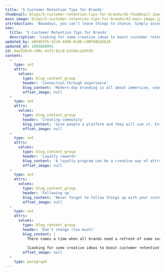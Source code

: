 ```yaml
---
title: '5 Customer Retention Tips for Brands'
thumbnail: blogs/5-customer-retention-tips-for-brands/42-thumbnail-image.jpg
main_image: blogs/5-customer-retention-tips-for-brands/42-main-image.jpg
introduction: 'Nowadays, you can’t leave things to chance. Simply assuming that your customer will come back is a fool’s move. That said, many are so obsessed with appealing to new customers that they forget about tempting their existing ones to return. So, in the increasingly saturated world of branding and marketing, how do we entice repeat custom and add lifetime value to a brand?'
seo:
  title: '5 Customer Retention Tips for Brands'
  description: 'Looking for some creative ideas to boost customer retention? Get in touch today on 01253 297900.'
updated_by: e85953fb-52c6-4488-8c8b-c90f68b2bb10
updated_at: 1605888991
id: bae22bc0-c90c-41f3-81c8-b155bca29fd5
content:
  -
    type: set
    attrs:
      values:
        type: blog_content_group
        header: 'Connection through experience'
        blog_content: 'Modern-day branding is all about immersive, seamless experiences. From perfect tone of voice to creating tailored, personalised experiences, the aim is to make things easier for your audience to connect to your brand. It’s important to leave no stone unturned – even something as simple as optimising your brand’s website for mobile ([see our previous post on the importance of that](/thinking/what-is-responsive-design/)) can go a long way – people will be happy to stay loyal to your brand if the experience it offers is accessible from just about anywhere.'
        offset_image: null
  -
    type: set
    attrs:
      values:
        type: blog_content_group
        header: 'Creating community'
        blog_content: 'Give people a platform and they will use it. Interacting with your customers creates a sense of community and involvement, and it all revolves around your brand – what better way to create some positive momentum? Post news updates, ask people’s opinions and interact with them – it’s a great way to see how people feel about your brand whilst showing that you’re listening to your audience.'
        offset_image: null
  -
    type: set
    attrs:
      values:
        type: blog_content_group
        header: 'Loyalty rewards'
        blog_content: 'A loyalty program can be a creative way of attracting customers via a seamless extension of your branding. And loyalty programs don’t just have to mean free giveaways – offering exclusivity and special access or privileges to existing customers will keep your brand firmly in their minds – and the minds of others, through recommendations.'
        offset_image: null
  -
    type: set
    attrs:
      values:
        type: blog_content_group
        header: 'Following up'
        blog_content: 'Never forget to follow things up with your customer. Post-purchase emails are a good example of this – they offer the opportunity to point your customer towards recommended services, for instance. Present-day consumers are less objective are more concerned with which brands actually care.'
        offset_image: null
  -
    type: set
    attrs:
      values:
        type: blog_content_group
        header: 'Don’t change (too much)'
        blog_content: |
          There comes a time when all brands need a refresh of some sort. Ensure that any changes aren’t too radical that they alienate your customer base. Repeat custom is built on recognisability, and people will return to a brand that they can identify easily.
          
          [Looking for some creative ideas to boost customer retention? Get in touch today.](/contact)
        offset_image: null
  -
    type: paragraph
---
```

